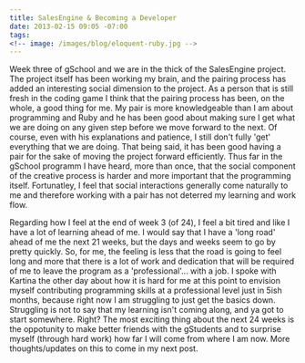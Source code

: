 ```yaml
---
title: SalesEngine & Becoming a Developer
date: 2013-02-15 09:05 -07:00
tags:
<!-- image: /images/blog/eloquent-ruby.jpg -->
---
```


Week three of gSchool and we are in the thick of the SalesEngine project.  The project itself has been working my brain, and the pairing process has added an interesting social dimension to the project.  As a person that is still fresh in the coding game I think that the pairing process has been, on the whole, a good thing for me.  My pair is more knowledgeable than I am about programming and Ruby and he has been good about making sure I get what we are doing on any given step before we move forward to the next.  Of course, even with his explanations and patience, I still don't fully 'get' everything that we are doing.  That being said, it has been good having a pair for the sake of moving the project forward efficiently.  Thus far in the gSchool programm I have heard, more than once, that the social component of the creative process is harder and more important that the programming itself.  Fortunatley, I feel that social interactions generally come naturally to me and therefore working with a pair has not deterred my learning and work flow.

Regarding how I feel at the end of week 3 (of 24), I feel a bit tired and like I have a lot of learning ahead of me.  I would say that I have a 'long road' ahead of me the next 21 weeks, but the days and weeks seem to go by pretty quickly.  So, for me, the feeling is less that the road is going to feel long and more that there is a lot of work and dedication that will be required of me to leave the program as a 'professional'... with a job.  I spoke with Kartina the other day about how it is hard for me at this point to envision myself contributing programming skills at a professional level just in 5ish months, because right now I am struggling to just get the basics down.  Struggling is not to say that my learning isn't coming along, and ya got to start somewhere.  Right?  The most exciting thing about the next 24 weeks is the oppotunity to make better friends with the gStudents and to surprise myself (through hard work) how far I will come from where I am now.  More thoughts/updates on this to come in my next post.

